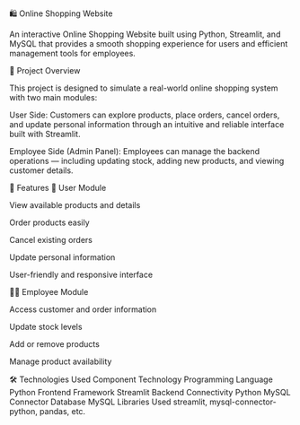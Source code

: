 🛍️ Online Shopping Website

An interactive Online Shopping Website built using Python, Streamlit, and MySQL that provides a smooth shopping experience for users and efficient management tools for employees.

🚀 Project Overview

This project is designed to simulate a real-world online shopping system with two main modules:

User Side:
Customers can explore products, place orders, cancel orders, and update personal information through an intuitive and reliable interface built with Streamlit.

Employee Side (Admin Panel):
Employees can manage the backend operations — including updating stock, adding new products, and viewing customer details.

🧩 Features
👤 User Module

View available products and details

Order products easily

Cancel existing orders

Update personal information

User-friendly and responsive interface

🧑‍💼 Employee Module

Access customer and order information

Update stock levels

Add or remove products

Manage product availability

🛠️ Technologies Used
Component	Technology
Programming Language	Python
Frontend Framework	Streamlit
Backend Connectivity	Python MySQL Connector
Database	MySQL
Libraries Used	streamlit, mysql-connector-python, pandas, etc.
